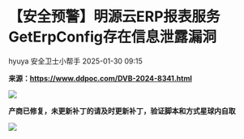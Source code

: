 #  【安全预警】明源云ERP报表服务GetErpConfig存在信息泄露漏洞   
hyuya  安全卫士小帮手   2025-01-30 09:15  
  
**来源：https://www.ddpoc.com/DVB-2024-8341.html**  
  
![](https://mmbiz.qpic.cn/mmbiz_png/o7jlaJ6fhBEvELdTZE79DUJchIGlE7ZqtTswTzQIMiaxibcuba132riagGeJDOA9I7XLMLHraWtISLj01WHhRDYGA/640?wx_fmt=png&from=appmsg "")  
  
**产商已修复，未更新补丁的请及时更新补丁，验证脚本和方式星球内自取**  
  
![](https://mmbiz.qpic.cn/mmbiz_jpg/o7jlaJ6fhBE3ibJzX0hsKEM11HickuRbibScNJOALuOWJTicTibohDpC6MoRSaqpuupwuwaibfnzeTj5pHqpEiccQtia6w/640?wx_fmt=other&from=appmsg "")  
  
